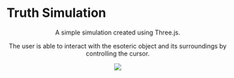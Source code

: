 # Truth Simulation
<p align="center">
A simple simulation created using Three.js.
<p align="center">
The user is able to interact with the esoteric object and its surroundings by controlling the cursor.

<p align="center">
<img src="https://i.imgur.com/3JERJPE.png"/>
  </p>
</p>
